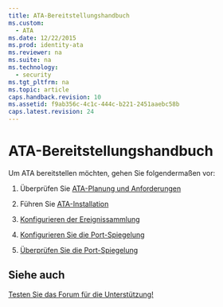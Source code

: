 ```yaml
---
title: ATA-Bereitstellungshandbuch
ms.custom: 
  - ATA
ms.date: 12/22/2015
ms.prod: identity-ata
ms.reviewer: na
ms.suite: na
ms.technology: 
  - security
ms.tgt_pltfrm: na
ms.topic: article
caps.handback.revision: 10
ms.assetid: f9ab356c-4c1c-444c-b221-2451aaebc58b
caps.latest.revision: 24
---
```

# ATA-Bereitstellungshandbuch
Um ATA bereitstellen möchten, gehen Sie folgendermaßen vor:


1. Überprüfen Sie [ATA-Planung und Anforderungen](/Topic/ATA+Planning+and+Requirements.md)

2. Führen Sie [ATA-Installation](/Topic/ATA+Installation.md)

3. [Konfigurieren der Ereignissammlung](/Topic/Configure+Event+Collection.md)

4. [Konfigurieren Sie die Port-Spiegelung](/Topic/Configure+Port+Mirroring.md)

5. [Überprüfen Sie die Port-Spiegelung](/Topic/Validate+Port+Mirroring.md)


## Siehe auch

[Testen Sie das Forum für die Unterstützung!](https://social.technet.microsoft.com/Forums/security/en-US/home?forum=mata)





